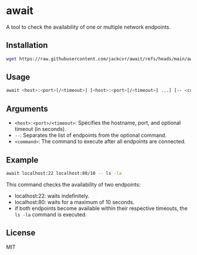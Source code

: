 # await

A tool to check the availability of one or multiple network endpoints.

## Installation

```bash
wget https://raw.githubusercontent.com/jackcvr/await/refs/heads/main/await
```

## Usage

```bash
await <host>:<port>[/<timeout>] [<host>:<port>[/<timeout>] ...] [-- <command>]
```

## Arguments

- `<host>:<port>/<timeout>`: Specifies the hostname, port, and optional timeout (in seconds).
- `--`: Separates the list of endpoints from the optional command.
- `<command>`: The command to execute after all endpoints are connected.

## Example

```bash
await localhost:22 localhost:80/10 -- ls -la
```

This command checks the availability of two endpoints:

- localhost:22: waits indefinitely.
- localhost:80: waits for a maximum of 10 seconds.
- if both endpoints become available within their respective timeouts, the `ls -la` command is executed.

## License

MIT

